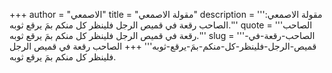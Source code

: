 +++
author = "الاصمعي"
title = "مقولة الاصمعي"
description = '''مقولة الاصمعي: الصاحب رقعة في قميص الرجل فلينظر كل منكم بمَ يرقع ثوبه.'''
quote = '''الصاحب رقعة في قميص الرجل فلينظر كل منكم بمَ يرقع ثوبه.'''
slug = '''الصاحب-رقعة-في-قميص-الرجل-فلينظر-كل-منكم-بمَ-يرقع-ثوبه'''
+++
الصاحب رقعة في قميص الرجل فلينظر كل منكم بمَ يرقع ثوبه.
